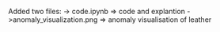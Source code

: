 Added two files:
-> code.ipynb => code and explantion
->anomaly_visualization.png => anomaly visualisation of leather
